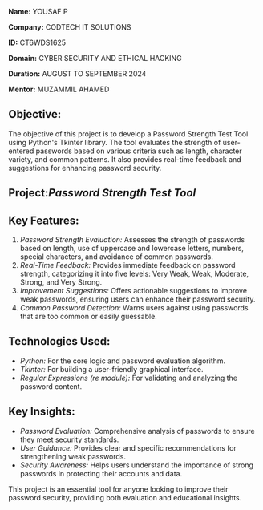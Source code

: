 **Name:** YOUSAF P

**Company:** CODTECH IT SOLUTIONS

**ID:** CT6WDS1625

**Domain:** CYBER SECURITY AND ETHICAL HACKING

**Duration:** AUGUST TO  SEPTEMBER 2024

**Mentor:** MUZAMMIL AHAMED

## Objective:

The objective of this project is to develop a Password Strength Test Tool using Python's Tkinter library. The tool evaluates the strength of user-entered passwords based on various criteria such as length, character variety, and common patterns. It also provides real-time feedback and suggestions for enhancing password security.

## Project:*Password Strength Test Tool*

## Key Features:

1. *Password Strength Evaluation:* Assesses the strength of passwords based on length, use of uppercase and lowercase letters, numbers, special characters, and avoidance of common passwords.
2. *Real-Time Feedback:* Provides immediate feedback on password strength, categorizing it into five levels: Very Weak, Weak, Moderate, Strong, and Very Strong.
3. *Improvement Suggestions:* Offers actionable suggestions to improve weak passwords, ensuring users can enhance their password security.
4. *Common Password Detection:* Warns users against using passwords that are too common or easily guessable.

## Technologies Used:

- *Python:* For the core logic and password evaluation algorithm.
- *Tkinter:* For building a user-friendly graphical interface.
- *Regular Expressions (re module):* For validating and analyzing the password content.

## Key Insights:

- *Password Evaluation:* Comprehensive analysis of passwords to ensure they meet security standards.
- *User Guidance:* Provides clear and specific recommendations for strengthening weak passwords.
- *Security Awareness:* Helps users understand the importance of strong passwords in protecting their accounts and data.

This project is an essential tool for anyone looking to improve their password security, providing both evaluation and educational insights.
